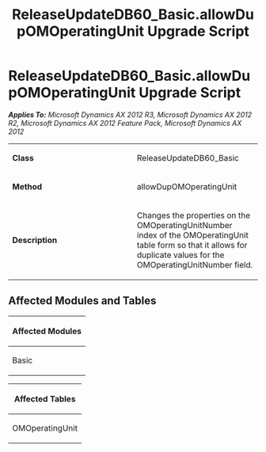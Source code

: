 ﻿---
title: ReleaseUpdateDB60_Basic.allowDupOMOperatingUnit Upgrade Script
TOCTitle: ReleaseUpdateDB60_Basic.allowDupOMOperatingUnit Upgrade Script
ms:assetid: dc58aede-7e9b-aa80-c6f7-3acf872e82b0
ms:mtpsurl: https://msdn.microsoft.com/en-us/library/JJ737214(v=AX.60)
ms:contentKeyID: 49711658
ms.date: 05/18/2015
mtps_version: v=AX.60
---

# ReleaseUpdateDB60\_Basic.allowDupOMOperatingUnit Upgrade Script 


_**Applies To:** Microsoft Dynamics AX 2012 R3, Microsoft Dynamics AX 2012 R2, Microsoft Dynamics AX 2012 Feature Pack, Microsoft Dynamics AX 2012_

<table>
<colgroup>
<col style="width: 50%" />
<col style="width: 50%" />
</colgroup>
<tbody>
<tr class="odd">
<td><p><strong>Class</strong></p></td>
<td><p>ReleaseUpdateDB60_Basic</p></td>
</tr>
<tr class="even">
<td><p><strong>Method</strong></p></td>
<td><p>allowDupOMOperatingUnit</p></td>
</tr>
<tr class="odd">
<td><p><strong>Description</strong></p></td>
<td><p>Changes the properties on the OMOperatingUnitNumber index of the OMOperatingUnit table form so that it allows for duplicate values for the OMOperatingUnitNumber field.</p></td>
</tr>
</tbody>
</table>


## Affected Modules and Tables

<table>
<colgroup>
<col style="width: 100%" />
</colgroup>
<thead>
<tr class="header">
<th><p>Affected Modules</p></th>
</tr>
</thead>
<tbody>
<tr class="odd">
<td><p>Basic</p></td>
</tr>
</tbody>
</table>


<table>
<colgroup>
<col style="width: 100%" />
</colgroup>
<thead>
<tr class="header">
<th><p>Affected Tables</p></th>
</tr>
</thead>
<tbody>
<tr class="odd">
<td><p>OMOperatingUnit</p></td>
</tr>
</tbody>
</table>

  


